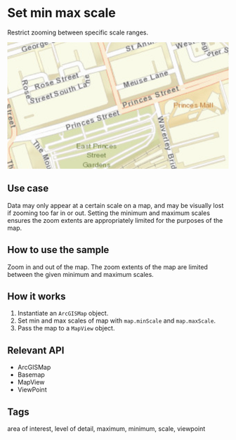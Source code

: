 # Set min max scale

Restrict zooming between specific scale ranges.

![Image of min max scale](set-min-max-scale.png)

## Use case

Data may only appear at a certain scale on a map, and may be visually lost if zooming too far in or out. Setting the minimum and maximum scales ensures the zoom extents are appropriately limited for the purposes of the map.

## How to use the sample

Zoom in and out of the map. The zoom extents of the map are limited between the given minimum and maximum scales.

## How it works

1. Instantiate an `ArcGISMap` object.
2. Set min and max scales of map with `map.minScale` and `map.maxScale`.
3. Pass the map to a `MapView` object.

## Relevant API

* ArcGISMap
* Basemap
* MapView
* ViewPoint

## Tags

area of interest, level of detail, maximum, minimum, scale, viewpoint
